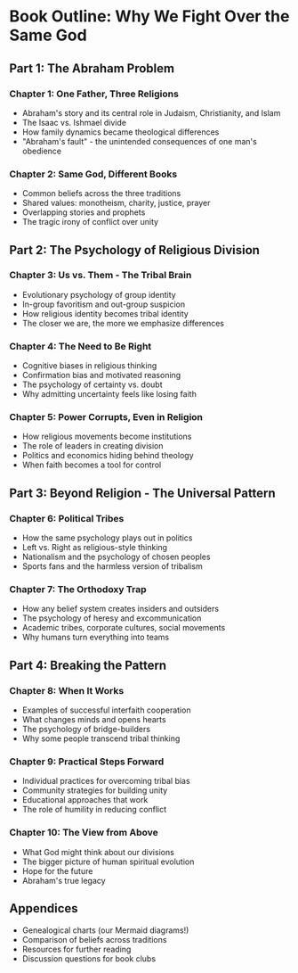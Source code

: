 # Book Outline: Why We Fight Over the Same God

## Part 1: The Abraham Problem
### Chapter 1: One Father, Three Religions
- Abraham's story and its central role in Judaism, Christianity, and Islam
- The Isaac vs. Ishmael divide
- How family dynamics became theological differences
- "Abraham's fault" - the unintended consequences of one man's obedience

### Chapter 2: Same God, Different Books
- Common beliefs across the three traditions
- Shared values: monotheism, charity, justice, prayer
- Overlapping stories and prophets
- The tragic irony of conflict over unity

## Part 2: The Psychology of Religious Division
### Chapter 3: Us vs. Them - The Tribal Brain
- Evolutionary psychology of group identity
- In-group favoritism and out-group suspicion
- How religious identity becomes tribal identity
- The closer we are, the more we emphasize differences

### Chapter 4: The Need to Be Right
- Cognitive biases in religious thinking
- Confirmation bias and motivated reasoning
- The psychology of certainty vs. doubt
- Why admitting uncertainty feels like losing faith

### Chapter 5: Power Corrupts, Even in Religion
- How religious movements become institutions
- The role of leaders in creating division
- Politics and economics hiding behind theology
- When faith becomes a tool for control

## Part 3: Beyond Religion - The Universal Pattern
### Chapter 6: Political Tribes
- How the same psychology plays out in politics
- Left vs. Right as religious-style thinking
- Nationalism and the psychology of chosen peoples
- Sports fans and the harmless version of tribalism

### Chapter 7: The Orthodoxy Trap
- How any belief system creates insiders and outsiders
- The psychology of heresy and excommunication
- Academic tribes, corporate cultures, social movements
- Why humans turn everything into teams

## Part 4: Breaking the Pattern
### Chapter 8: When It Works
- Examples of successful interfaith cooperation
- What changes minds and opens hearts
- The psychology of bridge-builders
- Why some people transcend tribal thinking

### Chapter 9: Practical Steps Forward
- Individual practices for overcoming tribal bias
- Community strategies for building unity
- Educational approaches that work
- The role of humility in reducing conflict

### Chapter 10: The View from Above
- What God might think about our divisions
- The bigger picture of human spiritual evolution
- Hope for the future
- Abraham's true legacy

## Appendices
- Genealogical charts (our Mermaid diagrams!)
- Comparison of beliefs across traditions
- Resources for further reading
- Discussion questions for book clubs